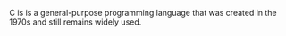 C is is a general-purpose programming language that was created in the 1970s and still remains widely used.